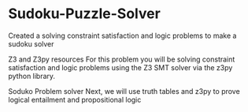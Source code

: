 # Sudoku-Puzzle-Solver
Created a solving constraint satisfaction and logic problems to make a sudoku solver

Z3 and Z3py resources
For this problem you will be solving constraint satisfaction and logic problems using the Z3 SMT solver via the z3py python library.

Soduko Problem solver
Next, we will use truth tables and z3py to prove logical entailment and propositional logic
